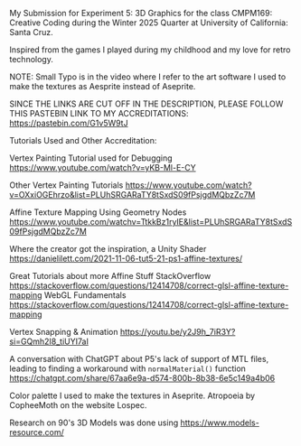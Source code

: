 My Submission for Experiment 5: 3D Graphics for the class CMPM169: Creative Coding during the Winter 2025 Quarter at University of California: Santa Cruz.

Inspired from the games I played during my childhood and my love for retro technology.

NOTE: Small Typo is in the video where I refer to the art software I used to make the textures as Aesprite instead of Aseprite.

SINCE THE LINKS ARE CUT OFF IN THE DESCRIPTION, PLEASE FOLLOW THIS PASTEBIN LINK TO MY ACCREDITATIONS:
https://pastebin.com/G1v5W9tJ

Tutorials Used and Other Accreditation:

Vertex Painting Tutorial used for Debugging
https://www.youtube.com/watch?v=yKB-Ml-E-CY

Other Vertex Painting Tutorials
https://www.youtube.com/watch?v=OXxiOGEhrzo&list=PLUhSRGARaTY8tSxdS09fPsjgdMQbzZc7M

Affine Texture Mapping Using Geometry Nodes
https://www.youtube.com/watchv=TtkkBz1ryIE&list=PLUhSRGARaTY8tSxdS09fPsjgdMQbzZc7M

Where the creator got the inspiration, a Unity Shader
https://danielilett.com/2021-11-06-tut5-21-ps1-affine-textures/ 

Great Tutorials about more Affine Stuff
StackOverflow
https://stackoverflow.com/questions/12414708/correct-glsl-affine-texture-mapping
WebGL Fundamentals
https://stackoverflow.com/questions/12414708/correct-glsl-affine-texture-mapping

Vertex Snapping & Animation
https://youtu.be/y2J9h_7iR3Y?si=GQmh2I8_tiUYI7aI

A conversation with ChatGPT about P5's lack of support of MTL files, leading to finding a workaround with `normalMaterial()` function
https://chatgpt.com/share/67aa6e9a-d574-800b-8b38-6e5c149a4b06

Color palette I used to make the textures in Aseprite.
Atropoeia by CopheeMoth on the website Lospec.

Research on 90's 3D Models was done using https://www.models-resource.com/
